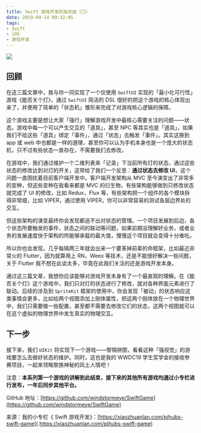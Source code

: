 ```yaml
---
title: Swift 游戏开发阶段总结（〇）
date: 2019-09-14 09:32:05
tags:
- Swift
- iOS
- 游戏开发
---
```


![](https://images.xiaozhuanlan.com/photo/2019/a0dd4d112c81e08d47c1822a7a9888d0.png)

## 回顾
在这三篇文章中，我与你一同实现了一个仅使用 `SwiftUI` 实现的「最小化可行性」游戏《能否关个灯》，通过 `SwiftUI` 简洁的 DSL 很好的把这个游戏的核心体现出来了，并使用了简单的「状态机」雏形来完成了对游戏核心逻辑的保障。

这个游戏主要是想让大家「强行」理解游戏开发中最核心需要关注的问题——状态。游戏中每一个可以产生交互的「道具」，甚至 NPC 等其实也是「道具」，如果我们不给这些「道具」绑定「事件」，通过「状态」去触发「事件」。其实这换到 app 或 web 中也都是一样的道理，甚至你可以认为手机本身也是一个庞大的状态机，只不过有些状态一直存在，不需要我们去修改。

在游戏中，我们通过维护一个二维列表来「记录」下当前所有灯的状态，通过这些状态的修改达到对灯的开关，这带给了我们一个反思：**通过状态去修改 UI**，这个问题一直困扰着目前客户端开发中。客户端开发架构从 MVC 至今演变出了非常多的变种，但这些变种在我看来都是 MVC 的衍生物，有些架构能够做到只修改状态就完成了 UI 的修改，比如 Redux，Flux 等，有些架构把一个组件的各个模块拆得非常细，比如 VIPER，通过使用 VIPER，你可以非常容易的测试各层边界处的交互。

但这些架构的演变最终你会发现都逃不出对状态的管理。一个项目发展到后边，各个状态所要触发的事件，状态之间的联动等问题，如果前期没理解好业务，或者业务的发展速度快于架构的所能够承载的最大值，慢慢这个项目就会变得十分难吃。

所以你也会发现，几乎每隔两三年就会出来一个要革掉前辈的命框架，比如最近非常火的 Flutter，因为就算用上 RN，Weex 等技术，还是不能很好解决一些问题，关于 Flutter 我不想在此谈太多，毕竟在此我们关注的还是游戏开发本身。

通过这三篇文章，我想你应该能够对游戏开发本身有了一个最直观的理解。在《能否关个灯》这个游戏中，我们只对灯的状态进行了修改，就对各种界面元素进行了联动。后续的涉及到 `SpriteKit` 框架的使用中，你会发现「被动」的状态响应这类事情会更多，比如给两个视图添加上刚体属性，把这两个刚体放在一个物理世界中，我们只需要做一些配置，甚至都不需要去修改它们的状态，这两个视图就可以在这个虚拟的物理世界中发生真实的物理交互。

## 下一步
接下来，我们 `UIKit` 将实现下一个游戏——黎锦拼图，看看这种「强视觉」的游戏要怎么去做好状态的维护。同时，这也是我的 WWDC19 学生奖学金的接收参赛项目，一起来领略黎族神秘的风土人情吧！

注意：**本系列第一个游戏的讲解到此结束，接下来的其他所有游戏均通过小专栏进行发布，一年后同步其他平台。**

GitHub 地址：[https://github.com/windstormeye/SwiftGame](https://github.com/windstormeye/SwiftGame)

来源：我的小专栏《 Swift 游戏开发》：[https://xiaozhuanlan.com/pjhubs-swift-game]( https://xiaozhuanlan.com/pjhubs-swift-game)